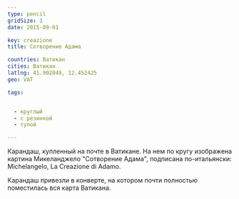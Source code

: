 ```yaml
---
type: pencil
gridSize: 1
date: 2015-09-01

key: creazione
title: Сотворение Адама

countries: Ватикан
cities: Ватикан
latlng: 41.902049, 12.452425
geo: VAT

tags:


  - круглый
  - с резинкой
  - тупой

---
```


Карандаш, купленный на почте в Ватикане. На нем по кругу изображена картина Микеланджело "Сотворение Адама", подписана по-итальянски: Michelangelo, La Creazione di Adamo.

Карандаш привезли в конверте, на котором почти полностью поместилась вся карта Ватикана.
